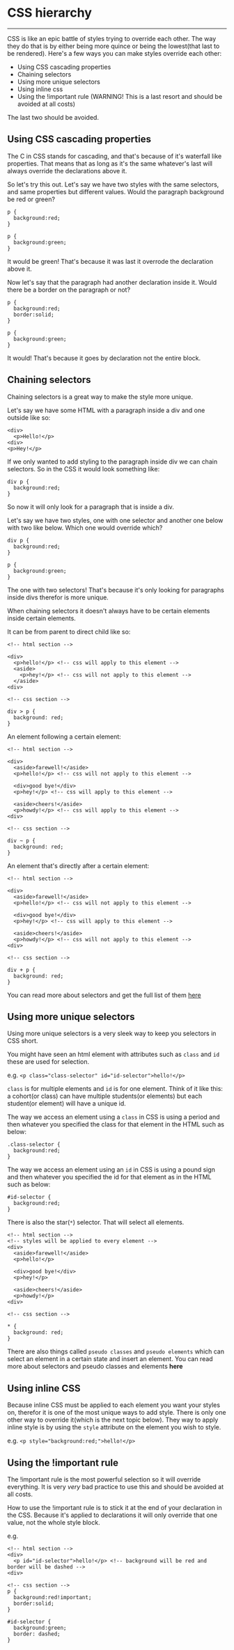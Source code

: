 # CSS hierarchy
---
CSS is like an epic battle of styles trying to override each other. The way they do that is by either being more quince or being the lowest(that last to be rendered). Here's a few ways you can make styles override each other:
- Using CSS cascading properties
- Chaining selectors
- Using more unique selectors
- Using inline css
- Using the !important rule (WARNING! This is a last resort and should be avoided at all costs)

The last two should be avoided.

## Using CSS cascading properties
The C in CSS stands for cascading, and that's because of it's waterfall like properties. That means that as long as it's the same whatever's last will always override the declarations above it.

So let's try this out. Let's say we have two styles with the same selectors, and same properties but different values. Would the paragraph background be red or green?

```
p {
  background:red;
}

p {
  background:green;
}
```

It would be green! That's because it was last it overrode the declaration above it.

Now let's say that the paragraph had another declaration inside it. Would there be a border on the paragraph or not?

```
p {
  background:red;
  border:solid;
}

p {
  background:green;
}
```

It would! That's because it goes by declaration not the entire block.

## Chaining selectors
Chaining selectors is a great way to make the style more unique.

Let's say we have some HTML with a paragraph inside a div and one outside like so:

```
<div>
  <p>Hello!</p>
<div>
<p>Hey!</p>
```

If we only wanted to add styling to the paragraph inside div we can chain selectors. So in the CSS it would look something like:

```
div p {
  background:red;
}
```

So now it will only look for a paragraph that is inside a div.

Let's say we have two styles, one with one selector and another one below with two like below. Which one would override which?

```
div p {
  background:red;
}

p {
  background:green;
}
```

The one with two selectors! That's because it's only looking for paragraphs inside divs therefor is more unique.

When chaining selectors it doesn't always have to be certain elements inside certain elements.

It can be from parent to direct child like so:

```
<!-- html section -->

<div>
  <p>hello!</p> <!-- css will apply to this element -->
  <aside>
    <p>hey!</p> <!-- css will not apply to this element -->
  </aside>
<div>

<!-- css section -->

div > p {
  background: red;
}

```

An element following a certain element:

```
<!-- html section -->

<div>
  <aside>farewell!</aside>
  <p>hello!</p> <!-- css will not apply to this element -->

  <div>good bye!</div>
  <p>hey!</p> <!-- css will apply to this element -->

  <aside>cheers!</aside>
  <p>howdy!</p> <!-- css will apply to this element -->
<div>

<!-- css section -->

div ~ p {
  background: red;
}
```

An element that's directly after a certain element:

```
<!-- html section -->

<div>
  <aside>farewell!</aside>
  <p>hello!</p> <!-- css will not apply to this element -->

  <div>good bye!</div>
  <p>hey!</p> <!-- css will apply to this element -->

  <aside>cheers!</aside>
  <p>howdy!</p> <!-- css will not apply to this element -->
<div>

<!-- css section -->

div + p {
  background: red;
}
```

You can read more about selectors and get the full list of them [here](https://goo.gl/LcTdBH)

## Using more unique selectors
Using more unique selectors is a very sleek way to keep you selectors in CSS short.

You might have seen an html element with attributes such as `class` and `id` these are used for selection.

e.g.
`<p class="class-selector" id="id-selector">hello!</p>`

`class` is for multiple elements and `id` is for one element. Think of it like this: a cohort(or class) can have multiple students(or elements) but each student(or element) will have a unique id.

The way we access an element using a `class` in CSS is using a period and then whatever you specified the class for that element in the HTML such as below:
```
.class-selector {
  background:red;
}
```

The way we access an element using an `id` in CSS is using a pound sign and then whatever you specified the id for that element as in the HTML such as below:
```
#id-selector {
  background:red;
}
```

There is also the star(`*`) selector. That will select all elements.

```
<!-- html section -->
<!-- styles will be applied to every element -->
<div>
  <aside>farewell!</aside>
  <p>hello!</p>

  <div>good bye!</div>
  <p>hey!</p>

  <aside>cheers!</aside>
  <p>howdy!</p>
<div>

<!-- css section -->

* {
  background: red;
}
```

There are also things called `pseudo classes` and `pseudo elements` which can select an element in a certain state and insert an element. You can read more about selectors and pseudo classes and elements __here__


## Using inline CSS
Because inline CSS must be applied to each element you want your styles on, therefor it is one of the most unique ways to add style. There is only one other way to override it(which is the next topic below). They way to apply inline style is by using the `style` attribute on the element you wish to style.

e.g.
`<p style="background:red;">hello!</p>`

## Using the !important rule
The !important rule is the most powerful selection so it will override everything. It is very *very* bad practice to use this and should be avoided at all costs.

How to use the !important rule is to stick it at the end of your declaration in the CSS. Because it's applied to declarations it will only override that one value, not the whole style block.

e.g.
```
<!-- html section -->
<div>
  <p id="id-selector">hello!</p> <!-- background will be red and border will be dashed -->
<div>

<!-- css section -->
p {
  background:red!important;
  border:solid;
}

#id-selector {
  background:green;
  border: dashed;
}
```
